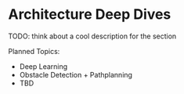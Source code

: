 # Architecture Deep Dives
TODO: think about a cool description for the section

Planned Topics:  
- Deep Learning  
- Obstacle Detection + Pathplanning  
- TBD  